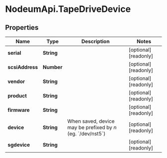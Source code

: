 # NodeumApi.TapeDriveDevice

## Properties

Name | Type | Description | Notes
------------ | ------------- | ------------- | -------------
**serial** | **String** |  | [optional] [readonly] 
**scsiAddress** | **Number** |  | [optional] [readonly] 
**vendor** | **String** |  | [optional] [readonly] 
**product** | **String** |  | [optional] [readonly] 
**firmware** | **String** |  | [optional] [readonly] 
**device** | **String** | When saved, device may be prefixed by *n* (eg. &#x60;/dev/nst5&#x60;) | [optional] [readonly] 
**sgdevice** | **String** |  | [optional] [readonly] 


